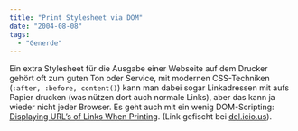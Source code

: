 ```yaml
---
title: "Print Stylesheet via DOM"
date: "2004-08-08"
tags:
  - "Generde"
---
```


Ein extra Stylesheet für die Ausgabe einer Webseite auf dem Drucker gehört oft zum guten Ton oder Service, mit modernen CSS-Techniken (`:after, :before, content()`) kann man dabei sogar Linkadressen mit aufs Papier drucken (was nützen dort auch normale Links), aber das kann ja wieder nicht jeder Browser. Es geht auch mit ein wenig DOM-Scripting: [Displaying URL’s of Links When Printing](http://www.sethgreen.net/display_urls_when_printing/).
(Link gefischt bei [del.icio.us](http://del.icio.us/tag/css)).
